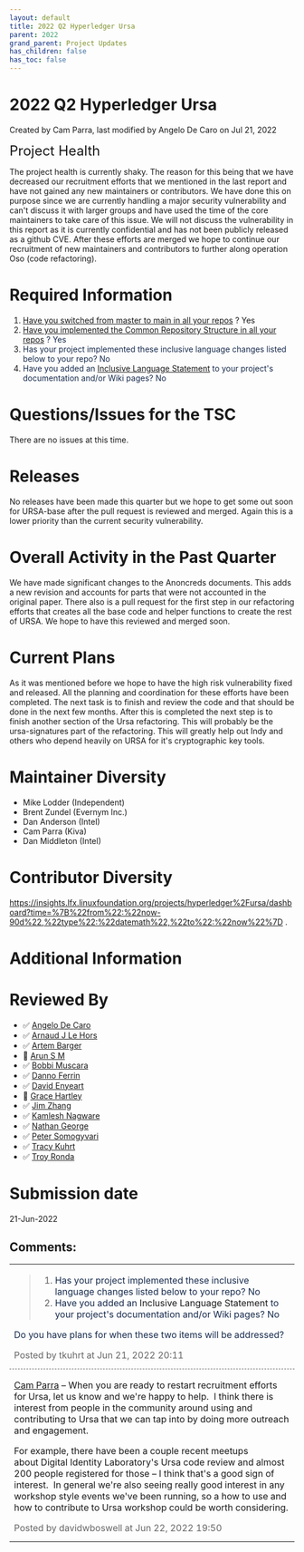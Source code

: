 ```yaml
---
layout: default
title: 2022 Q2 Hyperledger Ursa
parent: 2022
grand_parent: Project Updates
has_children: false
has_toc: false
---
```


# 2022 Q2 Hyperledger Ursa

Created by Cam Parra, last modified by Angelo De Caro on Jul 21, 2022

<span style="letter-spacing: 0.0px;"> </span> <span style="font-size: 24.0px;letter-spacing: 0.0px;">Project Health </span>

The project health is currently shaky. The reason for this being that we
have decreased our recruitment efforts that we mentioned in the last
report and have not gained any new maintainers or contributors. We have
done this on purpose since we are currently handling a major security
vulnerability and can't discuss it with larger groups and have used the
time of the core maintainers to take care of this issue. We will not
discuss the vulnerability in this report as it is currently confidential
and has not been publicly released as a github CVE. After these efforts
are merged we hope to continue our recruitment of new maintainers and
contributors to further along operation Oso (code refactoring).

# Required Information

1.  <span style="color: rgb(68,68,68);"> <a href="https://wiki.hyperledger.org/display/TSC/Projects+have+two+quarters+to+comply+with+common+repo+structure?focusedCommentId=41591637#comment-41591637" rel="nofollow">Have you switched from master to main in all your
repos</a> </span> <span style="letter-spacing: 0.0px;">? Yes</span>
2.  <span class="placeholder-inline-tasks" style="color: rgb(23,43,77);text-decoration: none;"> <span style="color: rgb(68,68,68);">
<a href="https://tsc.hyperledger.org/repository-structure.html" class="external-link" rel="nofollow">Have you implemented the Common
Repository Structure in all your repos</a> </span> </span> <span style="color: rgb(23,43,77);text-decoration: none;">? Yes</span>
3.  <span style="color: rgb(23,43,77);text-decoration: none;"> <span style="color: rgb(23,43,77);">Has your project implemented these
inclusive language changes listed below to your repo? No </span></span>
4.  <span style="color: rgb(23,43,77);text-decoration: none;"> <span style="color: rgb(23,43,77);">Have you added an <a href="https://wiki.hyperledger.org/display/TSC/Inclusive+Language+Example" rel="nofollow">Inclusive Language Statement</a> to your project's
documentation and/or Wiki pages? No</span> </span>

# Questions/Issues for the TSC

There are no issues at this time.

# Releases

No releases have been made this quarter but we hope to get some out soon
for URSA-base after the pull request is reviewed and merged. Again this
is a lower priority than the current security vulnerability.

# Overall Activity in the Past Quarter

We have made significant changes to the Anoncreds documents. This adds a
new revision and accounts for parts that were not accounted in the
original paper. There also is a pull request for the first step in our
refactoring efforts that creates all the base code and helper functions
to create the rest of URSA. We hope to have this reviewed and merged
soon.

# Current Plans

As it was mentioned before we hope to have the high risk vulnerability
fixed and released. All the planning and coordination for these efforts
have been completed. The next task is to finish and review the code and
that should be done in the next few months. After this is completed the
next step is to finish another section of the Ursa refactoring. This
will probably be the ursa-signatures part of the refactoring. This will
greatly help out Indy and others who depend heavily on URSA for it's
cryptographic key tools.

# Maintainer Diversity



-   Mike Lodder (Independent)
-   Brent Zundel (Evernym Inc.)
-   Dan Anderson (Intel)
-   Cam Parra (Kiva)
-   Dan Middleton (Intel)

# Contributor Diversity

<a href="https://insights.lfx.linuxfoundation.org/projects/hyperledger%2Fursa/dashboard?time=%7B%22from%22:%22now-90d%22,%22type%22:%22datemath%22,%22to%22:%22now%22%7D" class="external-link" rel="nofollow" style="text-decoration: none;">https://insights.lfx.linuxfoundation.org/projects/hyperledger%2Fursa/dashboard?time=%7B%22from%22:%22now-90d%22,%22type%22:%22datemath%22,%22to%22:%22now%22%7D</a>
.  

# Additional Information



# Reviewed By

-   ✅ <span class="placeholder-inline-tasks">
<a href="https://wiki.hyperledger.org/display/~angelo.decaro" class="confluence-userlink user-mention" data-username="angelo.decaro" data-linked-resource-id="16327529" data-linked-resource-version="1" data-linked-resource-type="userinfo" data-base-url="https://wiki.hyperledger.org">Angelo De Caro</a></span>
-   ✅ <span class="placeholder-inline-tasks">
<a href="https://wiki.hyperledger.org/display/~lehors" class="confluence-userlink user-mention" data-username="lehors" data-linked-resource-id="2394240" data-linked-resource-version="1" data-linked-resource-type="userinfo" data-base-url="https://wiki.hyperledger.org">Arnaud J Le Hors</a></span>
-   ✅ <span class="placeholder-inline-tasks">
<a href="https://wiki.hyperledger.org/display/~C0rWin" class="confluence-userlink user-mention" data-username="C0rWin" data-linked-resource-id="13865321" data-linked-resource-version="1" data-linked-resource-type="userinfo" data-base-url="https://wiki.hyperledger.org">Artem Barger</a></span>
-   🔲 <span class="placeholder-inline-tasks">
<a href="https://wiki.hyperledger.org/display/~arsulegai" class="confluence-userlink user-mention" data-username="arsulegai" data-linked-resource-id="6427759" data-linked-resource-version="2" data-linked-resource-type="userinfo" data-base-url="https://wiki.hyperledger.org">Arun S M</a> </span>
-   ✅ <span class="placeholder-inline-tasks">
<a href="https://wiki.hyperledger.org/display/~Bobbijn" class="confluence-userlink user-mention" data-username="Bobbijn" data-linked-resource-id="2393198" data-linked-resource-version="2" data-linked-resource-type="userinfo" data-base-url="https://wiki.hyperledger.org">Bobbi Muscara</a></span>
-   ✅ <span class="placeholder-inline-tasks">
<a href="https://wiki.hyperledger.org/display/~shemnon" class="confluence-userlink user-mention" data-username="shemnon" data-linked-resource-id="20022118" data-linked-resource-version="2" data-linked-resource-type="userinfo" data-base-url="https://wiki.hyperledger.org">Danno Ferrin</a>  </span>
-   ✅ <span class="placeholder-inline-tasks">
<a href="https://wiki.hyperledger.org/display/~denyeart" class="confluence-userlink user-mention" data-username="denyeart" data-linked-resource-id="2392864" data-linked-resource-version="1" data-linked-resource-type="userinfo" data-base-url="https://wiki.hyperledger.org">David Enyeart</a></span>
-   🔲 <span class="placeholder-inline-tasks">
<a href="https://wiki.hyperledger.org/display/~grace.hartley" class="confluence-userlink user-mention" data-username="grace.hartley" data-linked-resource-id="16324128" data-linked-resource-version="1" data-linked-resource-type="userinfo" data-base-url="https://wiki.hyperledger.org">Grace Hartley</a></span>
-   ✅ <span class="placeholder-inline-tasks">
<a href="https://wiki.hyperledger.org/display/~jimthematrix" class="confluence-userlink user-mention" data-username="jimthematrix" data-linked-resource-id="58854075" data-linked-resource-version="1" data-linked-resource-type="userinfo" data-base-url="https://wiki.hyperledger.org">Jim Zhang</a> </span>
-   ✅ <span class="placeholder-inline-tasks">
<a href="https://wiki.hyperledger.org/display/~knagware9" class="confluence-userlink user-mention" data-username="knagware9" data-linked-resource-id="2393468" data-linked-resource-version="1" data-linked-resource-type="userinfo" data-base-url="https://wiki.hyperledger.org">Kamlesh Nagware</a></span>
-   ✅ <span class="placeholder-inline-tasks">
<a href="https://wiki.hyperledger.org/display/~nage" class="confluence-userlink user-mention" data-username="nage" data-linked-resource-id="2393038" data-linked-resource-version="1" data-linked-resource-type="userinfo" data-base-url="https://wiki.hyperledger.org">Nathan George</a></span>
-   ✅ <span class="placeholder-inline-tasks">
<a href="https://wiki.hyperledger.org/display/~gl7doqu97svck56tzyjzzhxj" class="confluence-userlink user-mention" data-username="gl7doqu97svck56tzyjzzhxj" data-linked-resource-id="24779271" data-linked-resource-version="1" data-linked-resource-type="userinfo" data-base-url="https://wiki.hyperledger.org">Peter Somogyvari</a></span>
-   ✅ <span class="placeholder-inline-tasks">
<a href="https://wiki.hyperledger.org/display/~tkuhrt" class="confluence-userlink user-mention" data-username="tkuhrt" data-linked-resource-id="1180151" data-linked-resource-version="2" data-linked-resource-type="userinfo" data-base-url="https://wiki.hyperledger.org">Tracy Kuhrt</a> </span>
-   ✅ <span class="placeholder-inline-tasks">
<a href="https://wiki.hyperledger.org/display/~troyronda" class="confluence-userlink user-mention" data-username="troyronda" data-linked-resource-id="9110618" data-linked-resource-version="2" data-linked-resource-type="userinfo" data-base-url="https://wiki.hyperledger.org">Troy Ronda</a> </span>

# <span class="placeholder-inline-tasks">Submission date </span>

<span class="placeholder-inline-tasks"> 21-Jun-2022 </span>



## Comments:

<table data-border="0" width="100%">
<colgroup>
<col style="width: 100%" />
</colgroup>
<tbody>
<tr class="odd">
<td><span id="comment-71697327"></span>
<blockquote>
<ol class="incremental">
<li><span style="color: rgb(23,43,77);text-decoration: none;"> <span style="color: rgb(23,43,77);">Has your project implemented these
inclusive language changes listed below to your repo? No </span></span></li>
<li><span style="color: rgb(23,43,77);text-decoration: none;"> <span style="color: rgb(23,43,77);">Have you added an <a href="https://wiki.hyperledger.org/display/TSC/Inclusive+Language+Example" rel="nofollow" style="text-decoration: none;">Inclusive Language
Statement</a> to your project's documentation and/or Wiki pages? No</span> </span></li>
</ol>
</blockquote>
<p><span style="color: rgb(23,43,77);text-decoration: none;"> <span style="color: rgb(23,43,77);">Do you have plans for when these two items
will be addressed? </span> </span></p>
<div class="smallfont" data-align="left" style="color: #666666; width: 98%; margin-bottom: 10px;">
 Posted by tkuhrt at Jun
21, 2022 20:11 </div ></td>
</tr>
<tr class="even">
<td style="border-top: 1px dashed #666666"><span id="comment-71697384"></span>
<p><a href="https://wiki.hyperledger.org/display/~cam-p+1" class="confluence-userlink user-mention" data-username="cam-p 1" data-linked-resource-id="62231189" data-linked-resource-version="1" data-linked-resource-type="userinfo" data-base-url="https://wiki.hyperledger.org">Cam Parra</a> – When you
are ready to restart recruitment efforts for Ursa, let us know and we're
happy to help.  I think there is interest from people in the community
around using and contributing to Ursa that we can tap into by doing more
outreach and engagement. </p>
<p>For example, there have been a couple recent meetups about Digital
Identity Laboratory's Ursa code review and almost 200 people registered
for those – I think that's a good sign of interest.  In general we're
also seeing really good interest in any workshop style events we've been
running, so a how to use and how to contribute to Ursa workshop could be
worth considering.</p>
<div class="smallfont" data-align="left" style="color: #666666; width: 98%; margin-bottom: 10px;">
Posted by davidwboswell
at Jun 22, 2022 19:50 </div ></td>
</tr>
</tbody>
</table>





